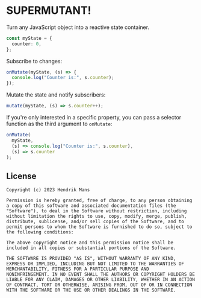 # SUPERMUTANT!

Turn any JavaScript object into a reactive state container.

```ts
const myState = {
  counter: 0,
};
```

Subscribe to changes:

```ts
onMutate(myState, (s) => {
  console.log("Counter is:", s.counter);
});
```

Mutate the state and notify subscribers:

```ts
mutate(myState, (s) => s.counter++);
```

If you're only interested in a specific property, you can pass a selector function as the third argument to `onMutate`:

```ts
onMutate(
  myState,
  (s) => console.log("Counter is:", s.counter),
  (s) => s.counter
);
```

## License

```
Copyright (c) 2023 Hendrik Mans

Permission is hereby granted, free of charge, to any person obtaining
a copy of this software and associated documentation files (the
"Software"), to deal in the Software without restriction, including
without limitation the rights to use, copy, modify, merge, publish,
distribute, sublicense, and/or sell copies of the Software, and to
permit persons to whom the Software is furnished to do so, subject to
the following conditions:

The above copyright notice and this permission notice shall be
included in all copies or substantial portions of the Software.

THE SOFTWARE IS PROVIDED "AS IS", WITHOUT WARRANTY OF ANY KIND,
EXPRESS OR IMPLIED, INCLUDING BUT NOT LIMITED TO THE WARRANTIES OF
MERCHANTABILITY, FITNESS FOR A PARTICULAR PURPOSE AND
NONINFRINGEMENT. IN NO EVENT SHALL THE AUTHORS OR COPYRIGHT HOLDERS BE
LIABLE FOR ANY CLAIM, DAMAGES OR OTHER LIABILITY, WHETHER IN AN ACTION
OF CONTRACT, TORT OR OTHERWISE, ARISING FROM, OUT OF OR IN CONNECTION
WITH THE SOFTWARE OR THE USE OR OTHER DEALINGS IN THE SOFTWARE.
```
